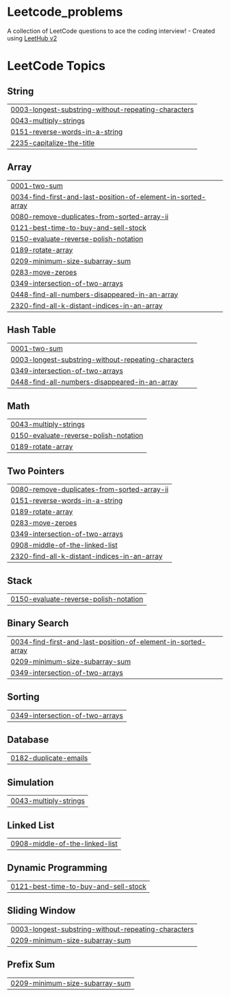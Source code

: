 # Leetcode_problems
A collection of LeetCode questions to ace the coding interview! - Created using [LeetHub v2](https://github.com/arunbhardwaj/LeetHub-2.0)

<!---LeetCode Topics Start-->
# LeetCode Topics
## String
|  |
| ------- |
| [0003-longest-substring-without-repeating-characters](https://github.com/Gokilaselvi/Leetcode_problems/tree/master/0003-longest-substring-without-repeating-characters) |
| [0043-multiply-strings](https://github.com/Gokilaselvi/Leetcode_problems/tree/master/0043-multiply-strings) |
| [0151-reverse-words-in-a-string](https://github.com/Gokilaselvi/Leetcode_problems/tree/master/0151-reverse-words-in-a-string) |
| [2235-capitalize-the-title](https://github.com/Gokilaselvi/Leetcode_problems/tree/master/2235-capitalize-the-title) |
## Array
|  |
| ------- |
| [0001-two-sum](https://github.com/Gokilaselvi/Leetcode_problems/tree/master/0001-two-sum) |
| [0034-find-first-and-last-position-of-element-in-sorted-array](https://github.com/Gokilaselvi/Leetcode_problems/tree/master/0034-find-first-and-last-position-of-element-in-sorted-array) |
| [0080-remove-duplicates-from-sorted-array-ii](https://github.com/Gokilaselvi/Leetcode_problems/tree/master/0080-remove-duplicates-from-sorted-array-ii) |
| [0121-best-time-to-buy-and-sell-stock](https://github.com/Gokilaselvi/Leetcode_problems/tree/master/0121-best-time-to-buy-and-sell-stock) |
| [0150-evaluate-reverse-polish-notation](https://github.com/Gokilaselvi/Leetcode_problems/tree/master/0150-evaluate-reverse-polish-notation) |
| [0189-rotate-array](https://github.com/Gokilaselvi/Leetcode_problems/tree/master/0189-rotate-array) |
| [0209-minimum-size-subarray-sum](https://github.com/Gokilaselvi/Leetcode_problems/tree/master/0209-minimum-size-subarray-sum) |
| [0283-move-zeroes](https://github.com/Gokilaselvi/Leetcode_problems/tree/master/0283-move-zeroes) |
| [0349-intersection-of-two-arrays](https://github.com/Gokilaselvi/Leetcode_problems/tree/master/0349-intersection-of-two-arrays) |
| [0448-find-all-numbers-disappeared-in-an-array](https://github.com/Gokilaselvi/Leetcode_problems/tree/master/0448-find-all-numbers-disappeared-in-an-array) |
| [2320-find-all-k-distant-indices-in-an-array](https://github.com/Gokilaselvi/Leetcode_problems/tree/master/2320-find-all-k-distant-indices-in-an-array) |
## Hash Table
|  |
| ------- |
| [0001-two-sum](https://github.com/Gokilaselvi/Leetcode_problems/tree/master/0001-two-sum) |
| [0003-longest-substring-without-repeating-characters](https://github.com/Gokilaselvi/Leetcode_problems/tree/master/0003-longest-substring-without-repeating-characters) |
| [0349-intersection-of-two-arrays](https://github.com/Gokilaselvi/Leetcode_problems/tree/master/0349-intersection-of-two-arrays) |
| [0448-find-all-numbers-disappeared-in-an-array](https://github.com/Gokilaselvi/Leetcode_problems/tree/master/0448-find-all-numbers-disappeared-in-an-array) |
## Math
|  |
| ------- |
| [0043-multiply-strings](https://github.com/Gokilaselvi/Leetcode_problems/tree/master/0043-multiply-strings) |
| [0150-evaluate-reverse-polish-notation](https://github.com/Gokilaselvi/Leetcode_problems/tree/master/0150-evaluate-reverse-polish-notation) |
| [0189-rotate-array](https://github.com/Gokilaselvi/Leetcode_problems/tree/master/0189-rotate-array) |
## Two Pointers
|  |
| ------- |
| [0080-remove-duplicates-from-sorted-array-ii](https://github.com/Gokilaselvi/Leetcode_problems/tree/master/0080-remove-duplicates-from-sorted-array-ii) |
| [0151-reverse-words-in-a-string](https://github.com/Gokilaselvi/Leetcode_problems/tree/master/0151-reverse-words-in-a-string) |
| [0189-rotate-array](https://github.com/Gokilaselvi/Leetcode_problems/tree/master/0189-rotate-array) |
| [0283-move-zeroes](https://github.com/Gokilaselvi/Leetcode_problems/tree/master/0283-move-zeroes) |
| [0349-intersection-of-two-arrays](https://github.com/Gokilaselvi/Leetcode_problems/tree/master/0349-intersection-of-two-arrays) |
| [0908-middle-of-the-linked-list](https://github.com/Gokilaselvi/Leetcode_problems/tree/master/0908-middle-of-the-linked-list) |
| [2320-find-all-k-distant-indices-in-an-array](https://github.com/Gokilaselvi/Leetcode_problems/tree/master/2320-find-all-k-distant-indices-in-an-array) |
## Stack
|  |
| ------- |
| [0150-evaluate-reverse-polish-notation](https://github.com/Gokilaselvi/Leetcode_problems/tree/master/0150-evaluate-reverse-polish-notation) |
## Binary Search
|  |
| ------- |
| [0034-find-first-and-last-position-of-element-in-sorted-array](https://github.com/Gokilaselvi/Leetcode_problems/tree/master/0034-find-first-and-last-position-of-element-in-sorted-array) |
| [0209-minimum-size-subarray-sum](https://github.com/Gokilaselvi/Leetcode_problems/tree/master/0209-minimum-size-subarray-sum) |
| [0349-intersection-of-two-arrays](https://github.com/Gokilaselvi/Leetcode_problems/tree/master/0349-intersection-of-two-arrays) |
## Sorting
|  |
| ------- |
| [0349-intersection-of-two-arrays](https://github.com/Gokilaselvi/Leetcode_problems/tree/master/0349-intersection-of-two-arrays) |
## Database
|  |
| ------- |
| [0182-duplicate-emails](https://github.com/Gokilaselvi/Leetcode_problems/tree/master/0182-duplicate-emails) |
## Simulation
|  |
| ------- |
| [0043-multiply-strings](https://github.com/Gokilaselvi/Leetcode_problems/tree/master/0043-multiply-strings) |
## Linked List
|  |
| ------- |
| [0908-middle-of-the-linked-list](https://github.com/Gokilaselvi/Leetcode_problems/tree/master/0908-middle-of-the-linked-list) |
## Dynamic Programming
|  |
| ------- |
| [0121-best-time-to-buy-and-sell-stock](https://github.com/Gokilaselvi/Leetcode_problems/tree/master/0121-best-time-to-buy-and-sell-stock) |
## Sliding Window
|  |
| ------- |
| [0003-longest-substring-without-repeating-characters](https://github.com/Gokilaselvi/Leetcode_problems/tree/master/0003-longest-substring-without-repeating-characters) |
| [0209-minimum-size-subarray-sum](https://github.com/Gokilaselvi/Leetcode_problems/tree/master/0209-minimum-size-subarray-sum) |
## Prefix Sum
|  |
| ------- |
| [0209-minimum-size-subarray-sum](https://github.com/Gokilaselvi/Leetcode_problems/tree/master/0209-minimum-size-subarray-sum) |
<!---LeetCode Topics End-->